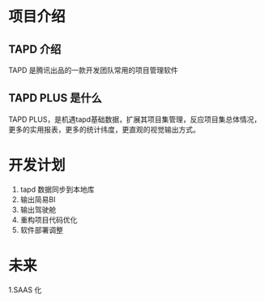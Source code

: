 # 项目介绍
## TAPD 介绍
TAPD 是腾讯出品的一款开发团队常用的项目管理软件
## TAPD PLUS 是什么
TAPD PLUS，是机遇tapd基础数据，扩展其项目集管理，反应项目集总体情况，更多的实用报表，更多的统计纬度，更直观的视觉输出方式。

# 开发计划
1. tapd 数据同步到本地库
2. 输出简易BI
3. 输出驾驶舱
4. 重构项目代码优化
5. 软件部署调整

# 未来
1.SAAS 化
